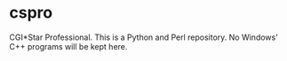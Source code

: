 # cspro
CGI*Star Professional.
This is a Python and Perl repository. No Windows' C++ programs will be kept here.
